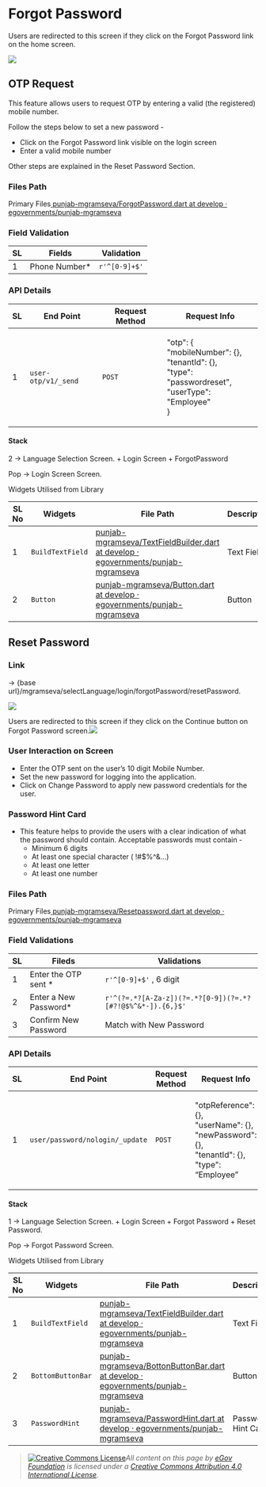 # Forgot Password

Users are redirected to this screen if they click on the Forgot Password link on the home screen.

![](<../../../../.gitbook/assets/image (8).png>)

## **OTP Request**

This feature allows users to request OTP by entering a valid (the registered) mobile number.

Follow the steps below to set a new password -

* Click on the Forgot Password link visible on the login screen
* Enter a valid mobile number

Other steps are explained in the Reset Password Section.

### **Files Path**

Primary Files[ <img src="https://github.com/fluidicon.png" alt="" data-size="line">punjab-mgramseva/ForgotPassword.dart at develop · egovernments/punjab-mgramseva](https://github.com/egovernments/punjab-mgramseva/blob/develop/frontend/mgramseva/lib/screeens/ForgotPassword/ForgotPassword.dart)

### **Field Validation**

| **SL** | **Fields**     | **Validation** |
| ------ | -------------- | -------------- |
| 1      | Phone Number\* | `r'^[0-9]+$'`  |

### **API Details**

| **SL** | **End Point**       | **Request Method** | **Request Info**                                                                                                     |
| ------ | ------------------- | ------------------ | -------------------------------------------------------------------------------------------------------------------- |
| 1      | `user-otp/v1/_send` | `POST`             | <p>"otp": {<br>"mobileNumber": {},<br>"tenantId": {},<br>"type": "passwordreset",<br>"userType": "Employee"<br>}</p> |

#### **Stack**

2 → Language Selection Screen. + Login Screen + ForgotPassword

Pop → Login Screen Screen.

&#x20;Widgets Utilised from Library

| **SL No** | **Widgets**      | **File Path**                                                                                                                                                                                                                                                               | **Description** |
| --------- | ---------------- | --------------------------------------------------------------------------------------------------------------------------------------------------------------------------------------------------------------------------------------------------------------------------- | --------------- |
| 1         | `BuildTextField` | [<img src="https://github.com/fluidicon.png" alt="" data-size="line">punjab-mgramseva/TextFieldBuilder.dart at develop · egovernments/punjab-mgramseva](https://github.com/egovernments/punjab-mgramseva/blob/develop/frontend/mgramseva/lib/widgets/TextFieldBuilder.dart) | Text Field      |
| 2         | `Button`         | [<img src="https://github.com/fluidicon.png" alt="" data-size="line">punjab-mgramseva/Button.dart at develop · egovernments/punjab-mgramseva](https://github.com/egovernments/punjab-mgramseva/blob/develop/frontend/mgramseva/lib/widgets/Button.dart)                     | Button          |

## Reset Password

### **Link**

→ {base url}/mgramseva/selectLanguage/login/forgotPassword/resetPassword.

![](<../../../../.gitbook/assets/image (62).png>)

Users are redirected to this screen if they click on the Continue button on Forgot Password screen.![](blob:https://digit-discuss.atlassian.net/c66daa8d-7438-4ae7-b673-b2010ba3fc31#media-blob-url=true\&id=808f425b-2032-4943-96ea-53a8f39c452a\&collection=contentId-1922728099\&contextId=1922728099\&mimeType=image%2Fpng\&name=Reset%20Password.png\&size=96701\&width=377\&height=813\&alt=)

### **User Interaction on Screen**

* Enter the OTP sent on the user’s 10 digit Mobile Number.
* Set the new password for logging into the application.
* Click on Change Password to apply new password credentials for the user.

### **Password Hint Card**

* This feature helps to provide the users with a clear indication of what the password should contain. Acceptable passwords must contain -
  * Minimum 6 digits
  * At least one special character ( !#$%^&...)
  * At least one letter
  * At least one number

### **Files Path**

Primary Files[ <img src="https://github.com/fluidicon.png" alt="" data-size="line">punjab-mgramseva/Resetpassword.dart at develop · egovernments/punjab-mgramseva](https://github.com/egovernments/punjab-mgramseva/blob/develop/frontend/mgramseva/lib/screeens/ResetPassword/Resetpassword.dart)

### **Field Validations**

| **SL** | **Fileds**             | **Validations**                                            |
| ------ | ---------------------- | ---------------------------------------------------------- |
| 1      | Enter the OTP sent \*  | `r'^[0-9]+$'` , 6 digit                                    |
| 2      | Enter a New Password\* | `r'^(?=.*?[A-Za-z])(?=.*?[0-9])(?=.*?[#?!@$%^&*-]).{6,}$'` |
| 3      | Confirm New Password   | Match with New Password                                    |

### **API Details**

| **SL** | **End Point**                   | **Request Method** | **Request Info**                                                                                             |
| ------ | ------------------------------- | ------------------ | ------------------------------------------------------------------------------------------------------------ |
| 1      | `user/password/nologin/_update` | `POST`             | <p>"otpReference": {},<br>"userName": {},<br>"newPassword": {},<br>"tenantId": {},<br>"type": “Employee”</p> |

#### **Stack**

1 → Language Selection Screen. + Login Screen + Forgot Password + Reset Password.

Pop → Forgot Password Screen.

Widgets Utilised from Library

| **SL No** | **Widgets**       | **File Path**                                                                                                                                                                                                                                                               | **Description**    |
| --------- | ----------------- | --------------------------------------------------------------------------------------------------------------------------------------------------------------------------------------------------------------------------------------------------------------------------- | ------------------ |
| 1         | `BuildTextField`  | [<img src="https://github.com/fluidicon.png" alt="" data-size="line">punjab-mgramseva/TextFieldBuilder.dart at develop · egovernments/punjab-mgramseva](https://github.com/egovernments/punjab-mgramseva/blob/develop/frontend/mgramseva/lib/widgets/TextFieldBuilder.dart) | Text Field         |
| 2         | `BottomButtonBar` | [<img src="https://github.com/fluidicon.png" alt="" data-size="line">punjab-mgramseva/BottonButtonBar.dart at develop · egovernments/punjab-mgramseva](https://github.com/egovernments/punjab-mgramseva/blob/develop/frontend/mgramseva/lib/widgets/BottonButtonBar.dart)   | Button             |
| 3         | `PasswordHint`    | [<img src="https://github.com/fluidicon.png" alt="" data-size="line">punjab-mgramseva/PasswordHint.dart at develop · egovernments/punjab-mgramseva](https://github.com/egovernments/punjab-mgramseva/blob/develop/frontend/mgramseva/lib/widgets/PasswordHint.dart)         | Password Hint Card |

> [![Creative Commons License](https://i.creativecommons.org/l/by/4.0/80x15.png)_​_](http://creativecommons.org/licenses/by/4.0/)_All content on this page by_ [_eGov Foundation_](https://egov.org.in/) _is licensed under a_ [_Creative Commons Attribution 4.0 International License_](http://creativecommons.org/licenses/by/4.0/)_._
